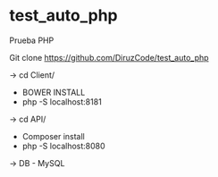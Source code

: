 # test_auto_php
Prueba PHP


Git clone https://github.com/DiruzCode/test_auto_php

-> cd Client/
* BOWER INSTALL
* php -S localhost:8181

-> cd API/
* Composer install
* php -S localhost:8080

-> DB - MySQL

